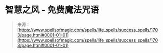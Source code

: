 <!--yml

category: 未分类

date: 2024-06-12 18:34:57

-->

# 智慧之风 - 免费魔法咒语

> 来源：[https://www.spellsofmagic.com/spells/life_spells/success_spells/1703/page.html#0001-01-01](https://www.spellsofmagic.com/spells/life_spells/success_spells/1703/page.html#0001-01-01)
